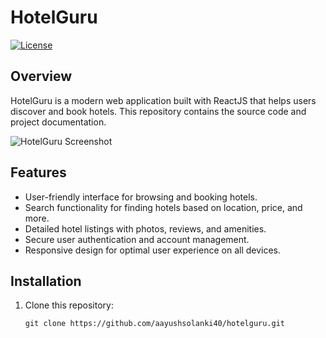 # HotelGuru

[![License](https://img.shields.io/badge/license-MIT-blue.svg)](https://github.com/yourusername/hotelguru/blob/master/LICENSE)

## Overview

HotelGuru is a modern web application built with ReactJS that helps users discover and book hotels. This repository contains the source code and project documentation.

![HotelGuru Screenshot](screenshot.png)

## Features

- User-friendly interface for browsing and booking hotels.
- Search functionality for finding hotels based on location, price, and more.
- Detailed hotel listings with photos, reviews, and amenities.
- Secure user authentication and account management.
- Responsive design for optimal user experience on all devices.

## Installation

1. Clone this repository:

   ```shell
   git clone https://github.com/aayushsolanki40/hotelguru.git
